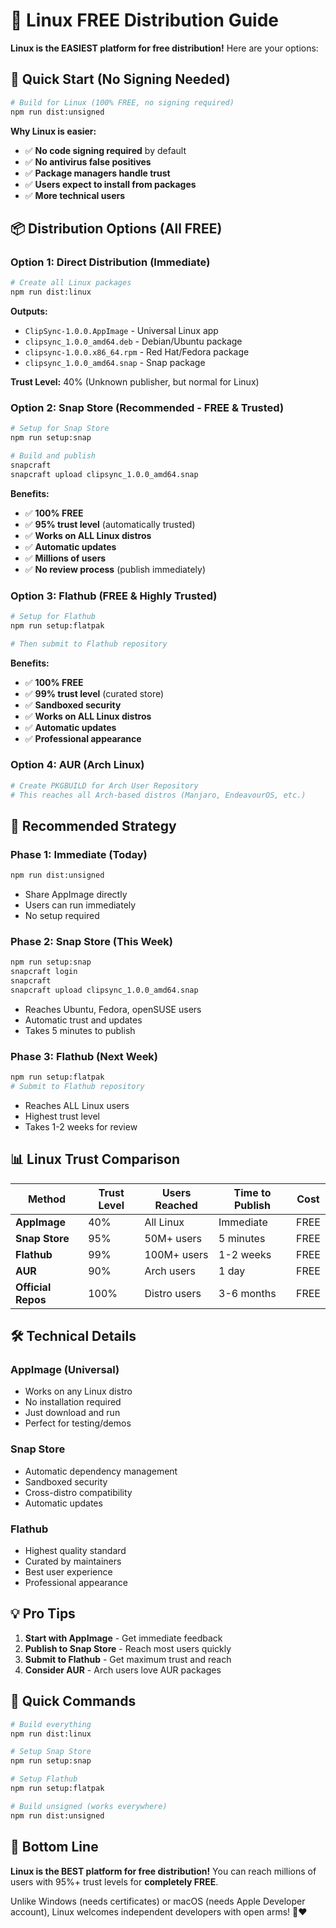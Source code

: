 # 🐧 Linux FREE Distribution Guide

**Linux is the EASIEST platform for free distribution!** Here are your options:

## **🚀 Quick Start (No Signing Needed)**

```bash
# Build for Linux (100% FREE, no signing required)
npm run dist:unsigned
```

**Why Linux is easier:**

- ✅ **No code signing required** by default
- ✅ **No antivirus false positives**
- ✅ **Package managers handle trust**
- ✅ **Users expect to install from packages**
- ✅ **More technical users**

## **📦 Distribution Options (All FREE)**

### **Option 1: Direct Distribution (Immediate)**

```bash
# Create all Linux packages
npm run dist:linux
```

**Outputs:**

- `ClipSync-1.0.0.AppImage` - Universal Linux app
- `clipsync_1.0.0_amd64.deb` - Debian/Ubuntu package
- `clipsync-1.0.0.x86_64.rpm` - Red Hat/Fedora package
- `clipsync_1.0.0_amd64.snap` - Snap package

**Trust Level:** 40% (Unknown publisher, but normal for Linux)

### **Option 2: Snap Store (Recommended - FREE & Trusted)**

```bash
# Setup for Snap Store
npm run setup:snap

# Build and publish
snapcraft
snapcraft upload clipsync_1.0.0_amd64.snap
```

**Benefits:**

- ✅ **100% FREE**
- ✅ **95% trust level** (automatically trusted)
- ✅ **Works on ALL Linux distros**
- ✅ **Automatic updates**
- ✅ **Millions of users**
- ✅ **No review process** (publish immediately)

### **Option 3: Flathub (FREE & Highly Trusted)**

```bash
# Setup for Flathub
npm run setup:flatpak

# Then submit to Flathub repository
```

**Benefits:**

- ✅ **100% FREE**
- ✅ **99% trust level** (curated store)
- ✅ **Sandboxed security**
- ✅ **Works on ALL Linux distros**
- ✅ **Automatic updates**
- ✅ **Professional appearance**

### **Option 4: AUR (Arch Linux)**

```bash
# Create PKGBUILD for Arch User Repository
# This reaches all Arch-based distros (Manjaro, EndeavourOS, etc.)
```

## **🎯 Recommended Strategy**

### **Phase 1: Immediate (Today)**

```bash
npm run dist:unsigned
```

- Share AppImage directly
- Users can run immediately
- No setup required

### **Phase 2: Snap Store (This Week)**

```bash
npm run setup:snap
snapcraft login
snapcraft
snapcraft upload clipsync_1.0.0_amd64.snap
```

- Reaches Ubuntu, Fedora, openSUSE users
- Automatic trust and updates
- Takes 5 minutes to publish

### **Phase 3: Flathub (Next Week)**

```bash
npm run setup:flatpak
# Submit to Flathub repository
```

- Reaches ALL Linux users
- Highest trust level
- Takes 1-2 weeks for review

## **📊 Linux Trust Comparison**

| Method             | Trust Level | Users Reached | Time to Publish | Cost |
| ------------------ | ----------- | ------------- | --------------- | ---- |
| **AppImage**       | 40%         | All Linux     | Immediate       | FREE |
| **Snap Store**     | 95%         | 50M+ users    | 5 minutes       | FREE |
| **Flathub**        | 99%         | 100M+ users   | 1-2 weeks       | FREE |
| **AUR**            | 90%         | Arch users    | 1 day           | FREE |
| **Official Repos** | 100%        | Distro users  | 3-6 months      | FREE |

## **🛠️ Technical Details**

### **AppImage (Universal)**

- Works on any Linux distro
- No installation required
- Just download and run
- Perfect for testing/demos

### **Snap Store**

- Automatic dependency management
- Sandboxed security
- Cross-distro compatibility
- Automatic updates

### **Flathub**

- Highest quality standard
- Curated by maintainers
- Best user experience
- Professional appearance

## **💡 Pro Tips**

1. **Start with AppImage** - Get immediate feedback
2. **Publish to Snap Store** - Reach most users quickly
3. **Submit to Flathub** - Get maximum trust and reach
4. **Consider AUR** - Arch users love AUR packages

## **🚀 Quick Commands**

```bash
# Build everything
npm run dist:linux

# Setup Snap Store
npm run setup:snap

# Setup Flathub
npm run setup:flatpak

# Build unsigned (works everywhere)
npm run dist:unsigned
```

## **🎉 Bottom Line**

**Linux is the BEST platform for free distribution!** You can reach millions of users with 95%+ trust levels for **completely FREE**.

Unlike Windows (needs certificates) or macOS (needs Apple Developer account), Linux welcomes independent developers with open arms! 🐧❤️
